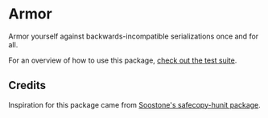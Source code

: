 # Armor

Armor yourself against backwards-incompatible serializations once and for all.

For an overview of how to use this package, [check out the test suite](https://github.com/TaktInc/armor/blob/master/test/AppA.lhs).

## Credits

Inspiration for this package came from [Soostone's safecopy-hunit package](https://github.com/Soostone/safecopy-hunit).
